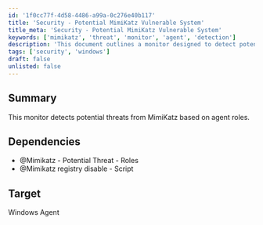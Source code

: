 ```yaml
---
id: '1f0cc77f-4d58-4486-a99a-0c276e40b117'
title: 'Security - Potential MimiKatz Vulnerable System'
title_meta: 'Security - Potential MimiKatz Vulnerable System'
keywords: ['mimikatz', 'threat', 'monitor', 'agent', 'detection']
description: 'This document outlines a monitor designed to detect potential threats from MimiKatz based on agent roles. It includes information on dependencies and the target environment, specifically focusing on Windows agents.'
tags: ['security', 'windows']
draft: false
unlisted: false
---
```


## Summary

This monitor detects potential threats from MimiKatz based on agent roles.

## Dependencies

- @Mimikatz - Potential Threat - Roles
- @Mimikatz registry disable - Script

## Target

Windows Agent



